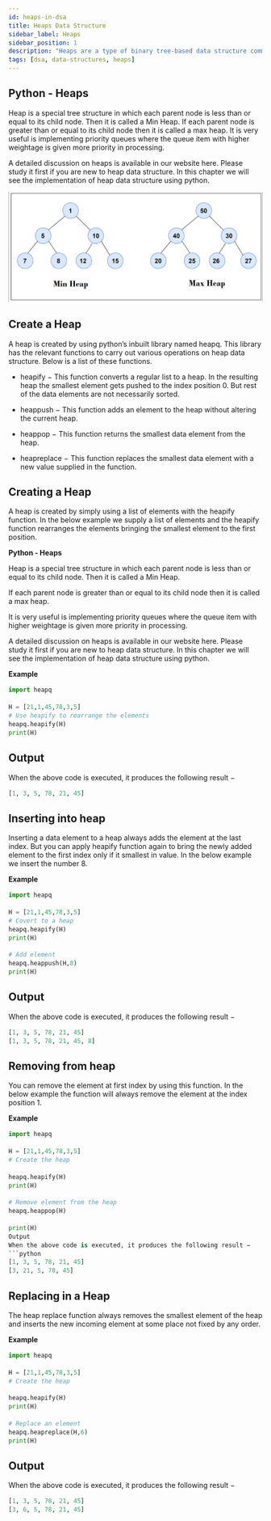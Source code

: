 ```yaml
---
id: heaps-in-dsa
title: Heaps Data Structure
sidebar_label: Heaps
sidebar_position: 1
description: "Heaps are a type of binary tree-based data structure commonly used in computer science. They are often used to implement priority queues, where elements with higher priority are dequeued first. Heaps have two main variations: max heaps, where the parent node is always greater than or equal to its children, and min heaps, where the parent node is always less than or equal to its children. Heaps have efficient insertion and deletion operations, making them suitable for applications that require efficient priority-based processing."
tags: [dsa, data-structures, heaps]
---
```




## Python - Heaps

Heap is a special tree structure in which each parent node is less than or equal to its child node. Then it is called a Min Heap. If each parent node is greater than or equal to its child node then it is called a max heap. It is very useful is implementing priority queues where the queue item with higher weightage is given more priority in processing.

A detailed discussion on heaps is available in our website here. Please study it first if you are new to heap data structure. In this chapter we will see the implementation of heap data structure using python.

![alt text](image.png)
## Create a Heap

A heap is created by using python’s inbuilt library named heapq. This library has the relevant functions to carry out various operations on heap data structure. Below is a list of these functions.

- heapify − This function converts a regular list to a heap. In the resulting heap the smallest element gets pushed to the index position 0. But rest of the data elements are not necessarily sorted.

- heappush − This function adds an element to the heap without altering the current heap.

- heappop − This function returns the smallest data element from the heap.

- heapreplace − This function replaces the smallest data element with a new value supplied in the function.

## Creating a Heap
A heap is created by simply using a list of elements with the heapify function. In the below example we supply a list of elements and the heapify function rearranges the elements bringing the smallest element to the first position.


**Python - Heaps**

Heap is a special tree structure in which each parent node is less than or equal to its child node. Then it is called a Min Heap. 

If each parent node is greater than or equal to its child node then it is called a max heap. 

It is very useful is implementing priority queues where the queue item with higher weightage is given more priority in processing.

A detailed discussion on heaps is available in our website here. Please study it first if you are new to heap data structure. In this chapter we will see the implementation of heap data structure using python.

**Example**
``` python
import heapq

H = [21,1,45,78,3,5]
# Use heapify to rearrange the elements
heapq.heapify(H)
print(H)
```

## Output
When the above code is executed, it produces the following result −
``` python
[1, 3, 5, 78, 21, 45]
```
## Inserting into heap

Inserting a data element to a heap always adds the element at the last index. But you can apply heapify function again to bring the newly added element to the first index only if it smallest in value. In the below example we insert the number 8.

**Example**

``` python
import heapq

H = [21,1,45,78,3,5]
# Covert to a heap
heapq.heapify(H)
print(H)

# Add element
heapq.heappush(H,8)
print(H)
```

## Output

When the above code is executed, it produces the following result −
```python
[1, 3, 5, 78, 21, 45]
[1, 3, 5, 78, 21, 45, 8]
```
## Removing from heap

You can remove the element at first index by using this function. In the below example the function will always remove the element at the index position 1.

**Example**
```python
import heapq

H = [21,1,45,78,3,5]
# Create the heap

heapq.heapify(H)
print(H)

# Remove element from the heap
heapq.heappop(H)

print(H)
Output
When the above code is executed, it produces the following result −
```python
[1, 3, 5, 78, 21, 45]
[3, 21, 5, 78, 45]
```
## Replacing in a Heap

The heap replace function always removes the smallest element of the heap and inserts the new incoming element at some place not fixed by any order.

**Example**
``` python
import heapq

H = [21,1,45,78,3,5]
# Create the heap

heapq.heapify(H)
print(H)

# Replace an element
heapq.heapreplace(H,6)
print(H)
```

## Output
When the above code is executed, it produces the following result −
```python
[1, 3, 5, 78, 21, 45]
[3, 6, 5, 78, 21, 45]
```